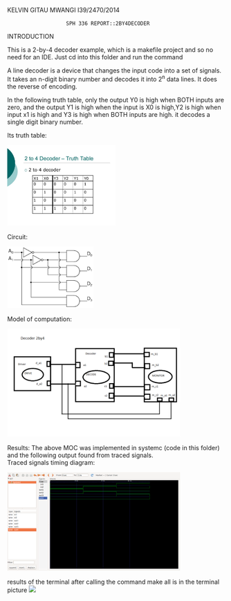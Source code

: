 
KELVIN GITAU MWANGI
I39/2470/2014

                       SPH 336 REPORT::2BY4DECODER
  
INTRODUCTION

This is a 2-by-4 decoder example, which is a makefile project and so no need for an IDE. 
Just cd into this folder and run the command 

A line decoder is a device that changes the input code into a set of signals.<br>
It takes an n-digit binary number and decodes it into 2<sup>n</sup> data lines.
It does the reverse of encoding. <br>

In the following truth table, only the output Y0 is high when BOTH inputs are zero, and the output Y1 is high when the input is X0 is high,Y2 is high when input x1 is high and Y3 is high when BOTH inputs are high. it decodes a single digit binary number.
 <br>

Its truth table: 
<p align="left">
  <img src="slide_5.jpg" width="250"/>
</p>

Circuit:
<p align="left">
  <img src="index.png" width="200"/>
</p>

Model of computation:
<p align="left">
  <img src="moc.png" width="400"/>
</p>
Results:
The above MOC was implemented in systemc (code in this folder) and the following output found from traced signals.<br>
Traced signals timing diagram:
<p align="left">
  <img src="timing_diagram.png" width="400"/>
</p>

results of the terminal after calling the command make all is in the terminal picture
<img src="scr.png" />
